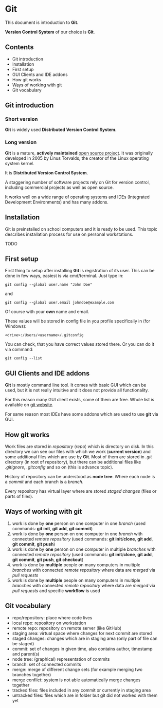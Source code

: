 # Git

This document is introduction to **Git**.

**Version Control System** of our choice is **Git**.

## Contents

- Git introduction
- Installation
- First setup
- GUI Clients and IDE addons
- How git works
- Ways of working with git
- Git vocabulary

## Git introduction

### Short version

**Git** is widely used **Distributed Version Control System**.

### Long version

**Git** is a mature, **actively maintained** [open source project](https://github.com/git/git). It was originally developed in 2005 by Linus Torvalds, the creator of the Linux operating system kernel.

It is **Distributed Version Control System**.

A staggering number of software projects rely on Git for version control, including commercial projects as well as open source.

It works well on a wide range of operating systems and IDEs (Integrated Development Environments) and has many addons.

## Installation

Git is preinstalled on school computers and it is ready to be used. This topic describes installation process for use on personal workstations.

TODO

## First setup

First thing to setup after installing **Git** is registration of its user. This can be done in few ways, easiest is via cmd/terminal. Just type in:

    git config --global user.name "John Doe"

and

    git config --global user.email johndoe@example.com

Of course with your **own** name and email.

These values will be stored in config file in you profile specifically in (for Windows):

    <drive>:/Users/<username>/.gitconfig

You can check, that you have correct values stored there. Or you can do it via command:

    git config --list

## GUI Clients and IDE addons

**Git** is mostly command line tool. It comes with basic GUI which can be used, but it is not really intuitive and it does not provide all functionality.

For this reason many GUI client exists, some of them are free. Whole list is available on [git website](https://git-scm.com/downloads/guis).

For same reason most IDEs have some addons which are used to use **git** via GUI.

## How git works

Work files are stored in _repository_ (_repo_) which is directory on disk. In this directory we can see our files with which we work (**current version**) and some additional files which are use by **Git**. Most of them are stored in _.git_ directory (in root of repository), but there can be additional files like _.gitignore_, _.gitconfig_ and so on (this is advance topic).

History of repository can be understood as **node tree**. Where each node is a _commit_ and each branch is a _branch_.

Every repository has virtual layer where are stored _staged changes_ (files or parts of files).

## Ways of working with git

1. work is done by **one** person on one computer in one _branch_ (used commands: **git init**, **git add**, **git commit**)
2. work is done by **one** person on one computer in one _branch_ with connected _remote repository_ (used commands: **git init**/**clone**, **git add**, **git commit**, **git push**)
3. work is done by **one** person on one computer in multiple _branches_ with connected _remote repository_ (used commands: **git init**/**clone**, **git add**, **git commit**, **git push**, **git checkout**)
4. work is done by **multiple** people on many computers in multiple _branches_ with connected _remote repository_ where data are _merged_ via _pull requests_
5. work is done by **multiple** people on many computers in multiple _branches_ with connected _remote repository_ where data are _merged_ via _pull requests_ and specific **workflow** is used

## Git vocabulary

- repo/repository: place where code lives
- local repo: repository on workstation
- remote repo: repository on remote server (like GitHub)
- staging area: virtual space where changes for next commit are stored
- staged changes: changes which are in staging area (only part of file can be staged)
- commit: set of changes in given time, also contains author, timestamp and parent(s)
- node tree: (graphical) representation of commits
- branch: set of connected commits
- merge: merge of different change sets (for example merging two branches together)
- merge conflict: system is not able automatically merge changes together
- tracked files: files included in any commit or currently in staging area
- untracked files: files which are in folder but git did not worked with them yet
